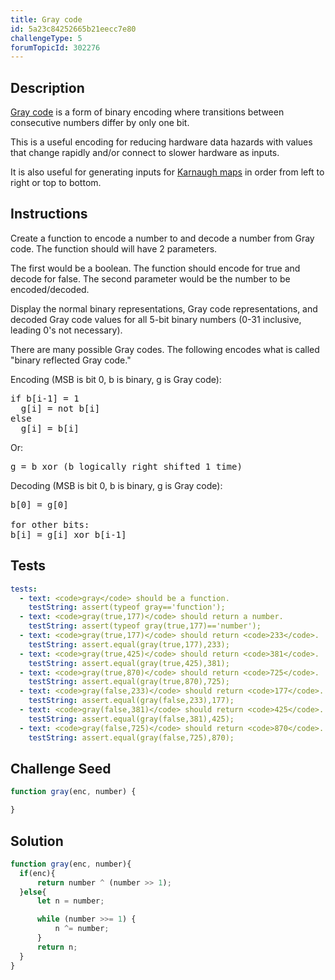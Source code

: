 ```yaml
---
title: Gray code
id: 5a23c84252665b21eecc7e80
challengeType: 5
forumTopicId: 302276
---
```


## Description

<section id='description'>

[Gray code](<https://en.wikipedia.org/wiki/Gray code>) is a form of binary encoding where transitions between consecutive numbers differ by only one bit.

This is a useful encoding for reducing hardware data hazards with values that change rapidly and/or connect to slower hardware as inputs.

It is also useful for generating inputs for [Karnaugh maps](<https://en.wikipedia.org/wiki/Karnaugh map>) in order from left to right or top to bottom.

</section>

## Instructions

<section id='instructions'>

Create a function to encode a number to and decode a number from Gray code. The function should will have 2 parameters.

The first would be a boolean. The function should encode for true and decode for false. The second parameter would be the number to be encoded/decoded.

Display the normal binary representations, Gray code representations, and decoded Gray code values for all 5-bit binary numbers (0-31 inclusive, leading 0's not necessary).

There are many possible Gray codes. The following encodes what is called "binary reflected Gray code."

Encoding (MSB is bit 0, b is binary, g is Gray code):

<pre>if b[i-1] = 1
  g[i] = not b[i]
else
  g[i] = b[i]
</pre>

Or:

<pre>g = b xor (b logically right shifted 1 time)
</pre>

Decoding (MSB is bit 0, b is binary, g is Gray code):

<pre>b[0] = g[0]<br>
for other bits:
b[i] = g[i] xor b[i-1]
</pre>

</section>

## Tests

<section id='tests'>

```yml
tests:
  - text: <code>gray</code> should be a function.
    testString: assert(typeof gray=='function');
  - text: <code>gray(true,177)</code> should return a number.
    testString: assert(typeof gray(true,177)=='number');
  - text: <code>gray(true,177)</code> should return <code>233</code>.
    testString: assert.equal(gray(true,177),233);
  - text: <code>gray(true,425)</code> should return <code>381</code>.
    testString: assert.equal(gray(true,425),381);
  - text: <code>gray(true,870)</code> should return <code>725</code>.
    testString: assert.equal(gray(true,870),725);
  - text: <code>gray(false,233)</code> should return <code>177</code>.
    testString: assert.equal(gray(false,233),177);
  - text: <code>gray(false,381)</code> should return <code>425</code>.
    testString: assert.equal(gray(false,381),425);
  - text: <code>gray(false,725)</code> should return <code>870</code>.
    testString: assert.equal(gray(false,725),870);

```

</section>

## Challenge Seed

<section id='challengeSeed'>

<div id='js-seed'>

```js
function gray(enc, number) {

}
```

</div>

</section>

## Solution

<section id='solution'>

```js
function gray(enc, number){
  if(enc){
      return number ^ (number >> 1);
  }else{
      let n = number;

      while (number >>= 1) {
          n ^= number;
      }
      return n;
  }
}

```

</section>
